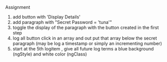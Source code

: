 Assignment 

1. add button with 'Display Details'
2. add paragraph with "Secret Password = 'tuna'"
3. toggle the display of the paragraph with the button created in the first step
4. log all button click in an array and out put that array below the secret paragraph (may be log a timestamp or simply an incrementing number)
5. start at the 5th logitem , give all future log terms  a blue background (ngStyle) and white color (ngClass) 

